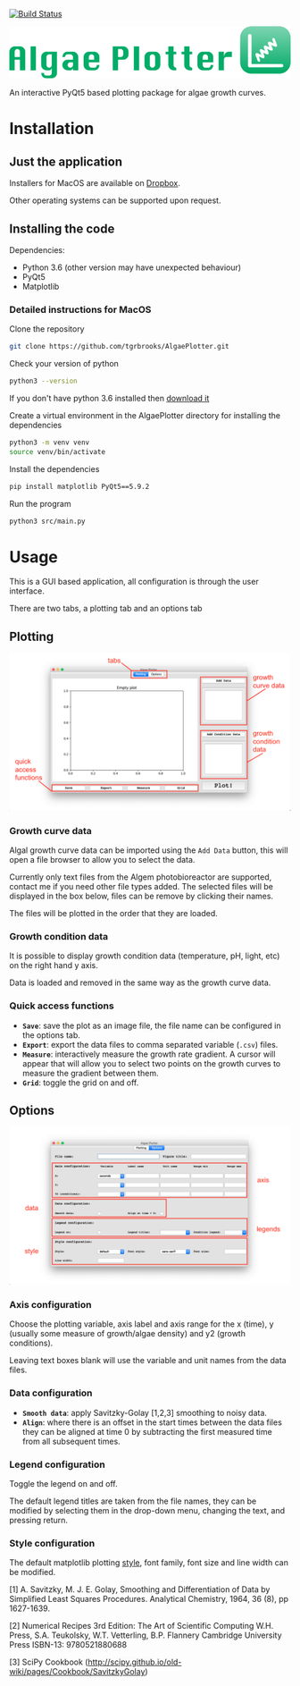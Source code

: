 [![Build Status](https://travis-ci.org/tgrbrooks/AlgaePlotter.svg?branch=master)](https://travis-ci.org/tgrbrooks/AlgaePlotter)

![Logo](/images/logo.png)

An interactive PyQt5 based plotting package for algae growth curves.

# Installation

## Just the application

Installers for MacOS are available on [Dropbox](https://www.dropbox.com/sh/pa48a3jmwdhks1o/AACyNKSP8AvDUff5IjPBasApa?dl=0).

Other operating systems can be supported upon request.

## Installing the code

Dependencies:
* Python 3.6 (other version may have unexpected behaviour)
* PyQt5
* Matplotlib

### Detailed instructions for MacOS

Clone the repository

```bash
git clone https://github.com/tgrbrooks/AlgaePlotter.git
```

Check your version of python

```bash
python3 --version
```

If you don't have python 3.6 installed then [download it](https://docs.python-guide.org/starting/install3/osx/)

Create a virtual environment in the AlgaePlotter directory for installing the dependencies

```bash
python3 -m venv venv
source venv/bin/activate
```

Install the dependencies

```bash
pip install matplotlib PyQt5==5.9.2
```

Run the program

```bash
python3 src/main.py
```

# Usage

This is a GUI based application, all configuration is through the user interface.

There are two tabs, a plotting tab and an options tab

## Plotting

![Plotting Screen](/images/plotting_screen.png)

### Growth curve data

Algal growth curve data can be imported using the `Add Data` button, this will open a file browser to allow you to select the data.

Currently only text files from the Algem photobioreactor are supported, contact me if you need other file types added.
The selected files will be displayed in the box below, files can be remove by clicking their names.

The files will be plotted in the order that they are loaded.

### Growth condition data

It is possible to display growth condition data (temperature, pH, light, etc) on the right hand y axis.

Data is loaded and removed in the same way as the growth curve data.

### Quick access functions

* **`Save`**: save the plot as an image file, the file name can be configured in the options tab.
* **`Export`**: export the data files to comma separated variable (`.csv`) files.
* **`Measure`**: interactively measure the growth rate gradient. A cursor will appear that will allow you to select two points on the growth curves to measure the gradient between them.
* **`Grid`**: toggle the grid on and off.

## Options

![Options Screen](/images/options_screen.png)

### Axis configuration

Choose the plotting variable, axis label and axis range for the x (time), y (usually some measure of growth/algae density) and y2 (growth conditions).

Leaving text boxes blank will use the variable and unit names from the data files.

### Data configuration

* **`Smooth data`**: apply Savitzky-Golay [1,2,3] smoothing to noisy data.
* **`Align`**: where there is an offset in the start times between the data files they can be aligned at time 0 by subtracting the first measured time from all subsequent times.

### Legend configuration

Toggle the legend on and off.

The default legend titles are taken from the file names, they can be modified by selecting them in the drop-down menu, changing the text, and pressing return.

### Style configuration

The default matplotlib plotting [style](https://matplotlib.org/3.1.1/gallery/style_sheets/style_sheets_reference.html), font family, font size and line width can be modified.

[1] A. Savitzky, M. J. E. Golay, Smoothing and Differentiation of Data by Simplified Least Squares Procedures. Analytical Chemistry, 1964, 36 (8), pp 1627-1639.

[2] Numerical Recipes 3rd Edition: The Art of Scientific Computing W.H. Press, S.A. Teukolsky, W.T. Vetterling, B.P. Flannery Cambridge University Press ISBN-13: 9780521880688

[3] SciPy Cookbook (http://scipy.github.io/old-wiki/pages/Cookbook/SavitzkyGolay)
